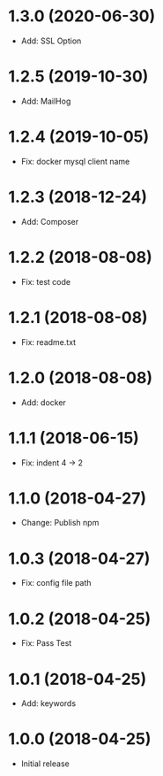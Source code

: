 # 1.3.0 (2020-06-30)

- Add: SSL Option

# 1.2.5 (2019-10-30)

- Add: MailHog

# 1.2.4 (2019-10-05)

- Fix: docker mysql client name

# 1.2.3 (2018-12-24)

- Add: Composer

# 1.2.2 (2018-08-08)

- Fix: test code

# 1.2.1 (2018-08-08)

- Fix: readme.txt

# 1.2.0 (2018-08-08)

- Add: docker

# 1.1.1 (2018-06-15)

- Fix: indent 4 -> 2

# 1.1.0 (2018-04-27)

- Change: Publish npm

# 1.0.3 (2018-04-27)

- Fix: config file path

# 1.0.2 (2018-04-25)

- Fix: Pass Test

# 1.0.1 (2018-04-25)

- Add: keywords

# 1.0.0 (2018-04-25)

- Initial release

